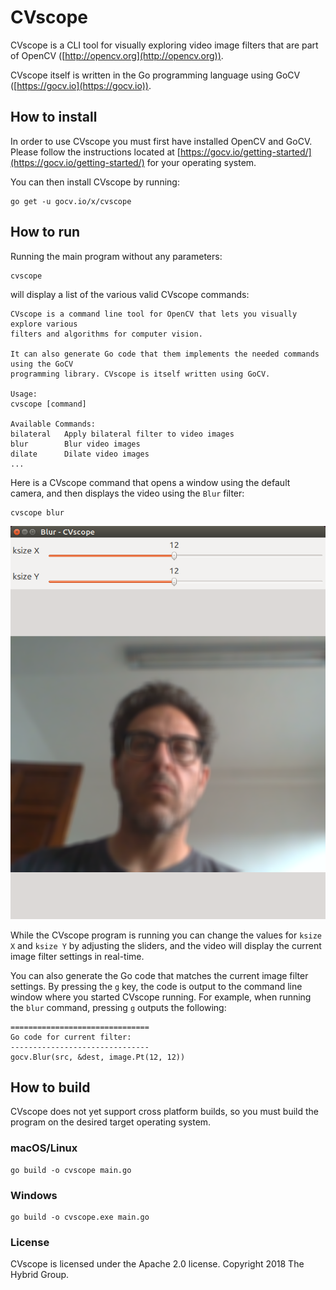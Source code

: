 # CVscope

CVscope is a CLI tool for visually exploring video image filters that are part of OpenCV ([http://opencv.org](http://opencv.org)).

CVscope itself is written in the Go programming language using GoCV ([https://gocv.io](https://gocv.io)).

## How to install

In order to use CVscope you must first have installed OpenCV and GoCV. Please follow the instructions located at [https://gocv.io/getting-started/](https://gocv.io/getting-started/) for your operating system.

You can then install CVscope by running:

    go get -u gocv.io/x/cvscope

## How to run

Running the main program without any parameters:

    cvscope

will display a list of the various valid CVscope commands:

    CVscope is a command line tool for OpenCV that lets you visually explore various 
    filters and algorithms for computer vision.

    It can also generate Go code that them implements the needed commands using the GoCV
    programming library. CVscope is itself written using GoCV.

    Usage:
    cvscope [command]

    Available Commands:
    bilateral   Apply bilateral filter to video images
    blur        Blur video images
    dilate      Dilate video images
    ...

Here is a CVscope command that opens a window using the default camera, and then displays the video using the `Blur` filter:

    cvscope blur

![CVscope](https://raw.githubusercontent.com/hybridgroup/cvscope/master/images/cvscope.png)

While the CVscope program is running you can change the values for `ksize X` and `ksize Y` by adjusting the sliders, and the video will display the current image filter settings in real-time.

You can also generate the Go code that matches the current image filter settings. By pressing the `g` key, the code is output to the command line window where you started CVscope running. For example, when running the `blur` command, pressing `g` outputs the following:

    ===============================
    Go code for current filter:
    -------------------------------
    gocv.Blur(src, &dest, image.Pt(12, 12))

## How to build

CVscope does not yet support cross platform builds, so you must build the program on the desired target operating system.

### macOS/Linux

    go build -o cvscope main.go

### Windows

    go build -o cvscope.exe main.go

### License

CVscope is licensed under the Apache 2.0 license. Copyright 2018 The Hybrid Group.
